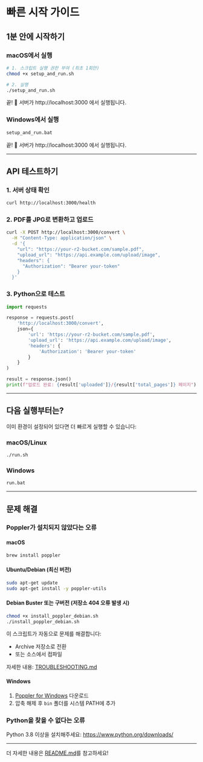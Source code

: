 # 빠른 시작 가이드

## 1분 안에 시작하기

### macOS에서 실행

```bash
# 1. 스크립트 실행 권한 부여 (최초 1회만)
chmod +x setup_and_run.sh

# 2. 실행
./setup_and_run.sh
```

끝! 🎉 서버가 http://localhost:3000 에서 실행됩니다.

### Windows에서 실행

```cmd
setup_and_run.bat
```

끝! 🎉 서버가 http://localhost:3000 에서 실행됩니다.

---

## API 테스트하기

### 1. 서버 상태 확인

```bash
curl http://localhost:3000/health
```

### 2. PDF를 JPG로 변환하고 업로드

```bash
curl -X POST http://localhost:3000/convert \
  -H "Content-Type: application/json" \
  -d '{
    "url": "https://your-r2-bucket.com/sample.pdf",
    "upload_url": "https://api.example.com/upload/image",
    "headers": {
      "Authorization": "Bearer your-token"
    }
  }'
```

### 3. Python으로 테스트

```python
import requests

response = requests.post(
    'http://localhost:3000/convert',
    json={
        'url': 'https://your-r2-bucket.com/sample.pdf',
        'upload_url': 'https://api.example.com/upload/image',
        'headers': {
            'Authorization': 'Bearer your-token'
        }
    }
)

result = response.json()
print(f"업로드 완료: {result['uploaded']}/{result['total_pages']} 페이지")
```

---

## 다음 실행부터는?

이미 환경이 설정되어 있다면 더 빠르게 실행할 수 있습니다:

### macOS/Linux
```bash
./run.sh
```

### Windows
```cmd
run.bat
```

---

## 문제 해결

### Poppler가 설치되지 않았다는 오류

#### macOS
```bash
brew install poppler
```

#### Ubuntu/Debian (최신 버전)
```bash
sudo apt-get update
sudo apt-get install -y poppler-utils
```

#### Debian Buster 또는 구버전 (저장소 404 오류 발생 시)
```bash
chmod +x install_poppler_debian.sh
./install_poppler_debian.sh
```

이 스크립트가 자동으로 문제를 해결합니다:
- Archive 저장소로 전환
- 또는 소스에서 컴파일

자세한 내용: [TROUBLESHOOTING.md](TROUBLESHOOTING.md)

#### Windows
1. [Poppler for Windows](https://github.com/oschwartz10612/poppler-windows/releases/) 다운로드
2. 압축 해제 후 `bin` 폴더를 시스템 PATH에 추가

### Python을 찾을 수 없다는 오류

Python 3.8 이상을 설치해주세요: https://www.python.org/downloads/

---

더 자세한 내용은 [README.md](README.md)를 참고하세요!

